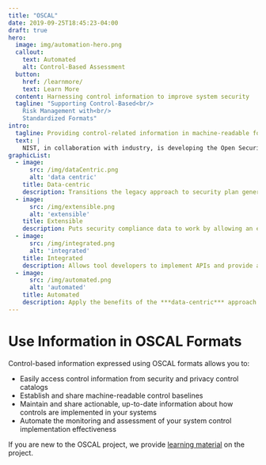 ```yaml
---
title: "OSCAL"
date: 2019-09-25T18:45:23-04:00
draft: true
hero:
  image: img/automation-hero.png
  callout:
    text: Automated
    alt: Control-Based Assessment
  button:
    href: /learnmore/
    text: Learn More
  content: Harnessing control information to improve system security
  tagline: "Supporting Control-Based<br/>
    Risk Management with<br/>
    Standardized Formats"
intro:
  tagline: Providing control-related information in machine-readable formats.
  text: |
    NIST, in collaboration with industry, is developing the Open Security Controls Assessment Language (OSCAL). OSCAL is a set of formats expressed in XML, JSON, and YAML. These formats provide machine-readable representations of control catalogs, control baselines, system security plans, and assessment plans and results.
graphicList:
  - image:
      src: /img/dataCentric.png
      alt: 'data centric'
    title: Data-centric
    description: Transitions the legacy approach to security plan generation and management (Word and Excel documents) to a data-centric approach based on common data standards such as XML/JSON.
  - image:
      src: /img/extensible.png
      alt: 'extensible'
    title: Extensible
    description: Puts security compliance data to work by allowing an extensible architecture that expresses security controls in both machine and human readable formats.
  - image:
      src: /img/integrated.png
      alt: 'integrated'
    title: Integrated
    description: Allows tool developers to implement APIs and provide a standards-based foundation for next generation compliance tools.
  - image:
      src: /img/automated.png
      alt: 'automated'
    title: Automated
    description: Apply the benefits of the ***data-centric*** approach to automate existing processes that are resource intensive.
---
```


# Use Information in OSCAL Formats

Control-based information expressed using OSCAL formats allows you to:

- Easily access control information from security and privacy control catalogs
- Establish and share machine-readable control baselines
- Maintain and share actionable, up-to-date information about how controls are implemented in your systems
- Automate the monitoring and assessment of your system control implementation effectiveness

If you are new to the OSCAL project, we provide [learning material](learnmore/) on the project.
